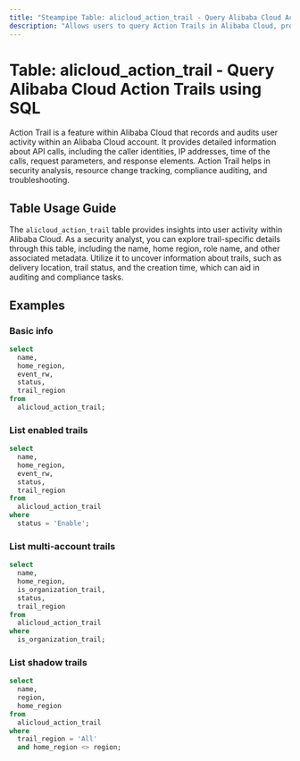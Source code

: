 ```yaml
---
title: "Steampipe Table: alicloud_action_trail - Query Alibaba Cloud Action Trails using SQL"
description: "Allows users to query Action Trails in Alibaba Cloud, providing insights into user activity and operations within the platform."
---
```


# Table: alicloud_action_trail - Query Alibaba Cloud Action Trails using SQL

Action Trail is a feature within Alibaba Cloud that records and audits user activity within an Alibaba Cloud account. It provides detailed information about API calls, including the caller identities, IP addresses, time of the calls, request parameters, and response elements. Action Trail helps in security analysis, resource change tracking, compliance auditing, and troubleshooting.

## Table Usage Guide

The `alicloud_action_trail` table provides insights into user activity within Alibaba Cloud. As a security analyst, you can explore trail-specific details through this table, including the name, home region, role name, and other associated metadata. Utilize it to uncover information about trails, such as delivery location, trail status, and the creation time, which can aid in auditing and compliance tasks.

## Examples

### Basic info

```sql
select
  name,
  home_region,
  event_rw,
  status,
  trail_region
from
  alicloud_action_trail;
```

### List enabled trails

```sql
select
  name,
  home_region,
  event_rw,
  status,
  trail_region
from
  alicloud_action_trail
where
  status = 'Enable';
```

### List multi-account trails

```sql
select
  name,
  home_region,
  is_organization_trail,
  status,
  trail_region
from
  alicloud_action_trail
where
  is_organization_trail;
```

### List shadow trails

```sql
select
  name,
  region,
  home_region
from
  alicloud_action_trail
where
  trail_region = 'All'
  and home_region <> region;
```
